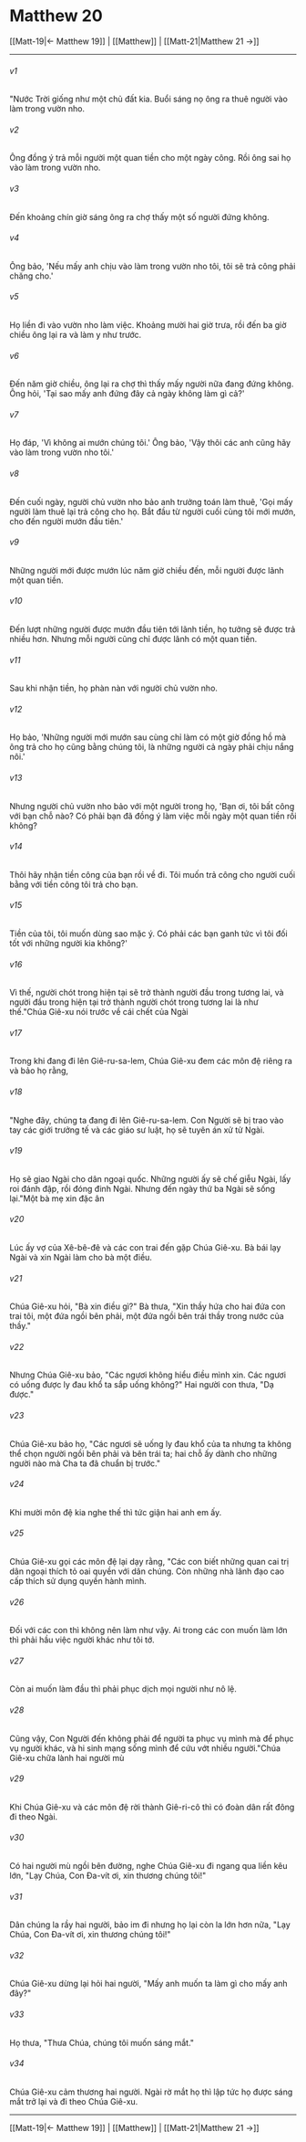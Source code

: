 # Matthew 20

[[Matt-19|← Matthew 19]] | [[Matthew]] | [[Matt-21|Matthew 21 →]]
***



###### v1 
"Nước Trời giống như một chủ đất kia. Buổi sáng nọ ông ra thuê người vào làm trong vườn nho. 

###### v2 
Ông đồng ý trả mỗi người một quan tiền cho một ngày công. Rồi ông sai họ vào làm trong vườn nho. 

###### v3 
Đến khoảng chín giờ sáng ông ra chợ thấy một số người đứng không. 

###### v4 
Ông bảo, 'Nếu mấy anh chịu vào làm trong vườn nho tôi, tôi sẽ trả công phải chăng cho.' 

###### v5 
Họ liền đi vào vườn nho làm việc. Khoảng mười hai giờ trưa, rồi đến ba giờ chiều ông lại ra và làm y như trước. 

###### v6 
Đến năm giờ chiều, ông lại ra chợ thì thấy mấy người nữa đang đứng không. Ông hỏi, 'Tại sao mấy anh đứng đây cả ngày không làm gì cả?' 

###### v7 
Họ đáp, 'Vì không ai mướn chúng tôi.' Ông bảo, 'Vậy thôi các anh cũng hãy vào làm trong vườn nho tôi.' 

###### v8 
Đến cuối ngày, người chủ vườn nho bảo anh trưởng toán làm thuê, 'Gọi mấy người làm thuê lại trả công cho họ. Bắt đầu từ người cuối cùng tôi mới mướn, cho đến người mướn đầu tiên.' 

###### v9 
Những người mới được mướn lúc năm giờ chiều đến, mỗi người được lãnh một quan tiền. 

###### v10 
Đến lượt những người được mướn đầu tiên tới lãnh tiền, họ tưởng sẽ được trả nhiều hơn. Nhưng mỗi người cũng chỉ được lãnh có một quan tiền. 

###### v11 
Sau khi nhận tiền, họ phàn nàn với người chủ vườn nho. 

###### v12 
Họ bảo, 'Những người mới mướn sau cùng chỉ làm có một giờ đồng hồ mà ông trả cho họ cũng bằng chúng tôi, là những người cả ngày phải chịu nắng nôi.' 

###### v13 
Nhưng người chủ vườn nho bảo với một người trong họ, 'Bạn ơi, tôi bất công với bạn chỗ nào? Có phải bạn đã đồng ý làm việc mỗi ngày một quan tiền rồi không? 

###### v14 
Thôi hãy nhận tiền công của bạn rồi về đi. Tôi muốn trả công cho người cuối bằng với tiền công tôi trả cho bạn. 

###### v15 
Tiền của tôi, tôi muốn dùng sao mặc ý. Có phải các bạn ganh tức vì tôi đối tốt với những người kia không?' 

###### v16 
Vì thế, người chót trong hiện tại sẽ trở thành người đầu trong tương lai, và người đầu trong hiện tại trở thành người chót trong tương lai là như thế."Chúa Giê-xu nói trước về cái chết của Ngài 

###### v17 
Trong khi đang đi lên Giê-ru-sa-lem, Chúa Giê-xu đem các môn đệ riêng ra và bảo họ rằng, 

###### v18 
"Nghe đây, chúng ta đang đi lên Giê-ru-sa-lem. Con Người sẽ bị trao vào tay các giới trưởng tế và các giáo sư luật, họ sẽ tuyên án xử tử Ngài. 

###### v19 
Họ sẽ giao Ngài cho dân ngoại quốc. Những người ấy sẽ chế giễu Ngài, lấy roi đánh đập, rồi đóng đinh Ngài. Nhưng đến ngày thứ ba Ngài sẽ sống lại."Một bà mẹ xin đặc ân 

###### v20 
Lúc ấy vợ của Xê-bê-đê và các con trai đến gặp Chúa Giê-xu. Bà bái lạy Ngài và xin Ngài làm cho bà một điều. 

###### v21 
Chúa Giê-xu hỏi, "Bà xin điều gì?" Bà thưa, "Xin thầy hứa cho hai đứa con trai tôi, một đứa ngồi bên phải, một đứa ngồi bên trái thầy trong nước của thầy." 

###### v22 
Nhưng Chúa Giê-xu bảo, "Các ngươi không hiểu điều mình xin. Các ngươi có uống được ly đau khổ ta sắp uống không?" Hai người con thưa, "Dạ được." 

###### v23 
Chúa Giê-xu bảo họ, "Các ngươi sẽ uống ly đau khổ của ta nhưng ta không thể chọn người ngồi bên phải và bên trái ta; hai chỗ ấy dành cho những người nào mà Cha ta đã chuẩn bị trước." 

###### v24 
Khi mười môn đệ kia nghe thế thì tức giận hai anh em ấy. 

###### v25 
Chúa Giê-xu gọi các môn đệ lại dạy rằng, "Các con biết những quan cai trị dân ngoại thích tỏ oai quyền với dân chúng. Còn những nhà lãnh đạo cao cấp thích sử dụng quyền hành mình. 

###### v26 
Đối với các con thì không nên làm như vậy. Ai trong các con muốn làm lớn thì phải hầu việc người khác như tôi tớ. 

###### v27 
Còn ai muốn làm đầu thì phải phục dịch mọi người như nô lệ. 

###### v28 
Cũng vậy, Con Người đến không phải để người ta phục vụ mình mà để phục vụ người khác, và hi sinh mạng sống mình để cứu vớt nhiều người."Chúa Giê-xu chữa lành hai người mù 

###### v29 
Khi Chúa Giê-xu và các môn đệ rời thành Giê-ri-cô thì có đoàn dân rất đông đi theo Ngài. 

###### v30 
Có hai người mù ngồi bên đường, nghe Chúa Giê-xu đi ngang qua liền kêu lớn, "Lạy Chúa, Con Đa-vít ơi, xin thương chúng tôi!" 

###### v31 
Dân chúng la rầy hai người, bảo im đi nhưng họ lại còn la lớn hơn nữa, "Lạy Chúa, Con Đa-vít ơi, xin thương chúng tôi!" 

###### v32 
Chúa Giê-xu dừng lại hỏi hai người, "Mấy anh muốn ta làm gì cho mấy anh đây?" 

###### v33 
Họ thưa, "Thưa Chúa, chúng tôi muốn sáng mắt." 

###### v34 
Chúa Giê-xu cảm thương hai người. Ngài rờ mắt họ thì lập tức họ được sáng mắt trở lại và đi theo Chúa Giê-xu.

***
[[Matt-19|← Matthew 19]] | [[Matthew]] | [[Matt-21|Matthew 21 →]]
